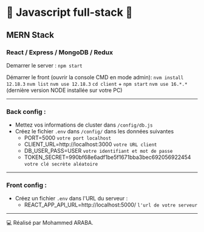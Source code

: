 # 🚀 Javascript full-stack 🚀
## MERN Stack
### React / Express / MongoDB / Redux

Demarrer le server : `npm start`

Démarrer le front (ouvrir la console CMD en mode admin): 
                     `nvm install 12.18.3`
                     `nvm list`
                     `nvm use 12.18.3`
                     `cd client` + `npm start`
                     `nvm use 16.*.*` (dernière version NODE installée sur votre PC)
                     
_____________________________

### Back config :

* Mettez vos informations de cluster dans `/config/db.js`
* Créez le fichier `.env` dans `/config/` dans les données suivantes
   - PORT=5000 `votre port localhost`
   - CLIENT_URL=http://localhost:3000 `votre URL client`
   - DB_USER_PASS=USER `votre identifiant et mot de passe`
   - TOKEN_SECRET=990bf68e6adf1be5f1671bba3bec692056922454 `votre clé secrète aléatoire`
_________________________
  
### Front config : 
* Créez un fichier `.env` dans l'URL du serveur :
   - REACT_APP_API_URL=http://localhost:5000/ `l'url de votre serveur`
_____________________________

  
💻 Réalisé par Mohammed ARABA.